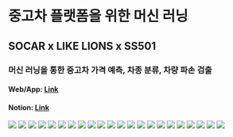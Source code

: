 # 중고차 플랫폼을 위한 머신 러닝

## SOCAR x LIKE LIONS x SS501

### 머신 러닝을 통한 중고차 가격 예측, 차종 분류, 차량 파손 검출

#### Web/App: [Link](https://bit.ly/3qYNqnb)

#### Notion: [Link](https://hulking-measure-779.notion.site/SS501-5ebfe370c9554f00a12322eeb7078da1)

![](readme_img/readme_img_00.png)
![](readme_img/readme_img_01.png)
![](readme_img/readme_img_02.png)
![](readme_img/readme_img_03.png)
![](readme_img/readme_img_04.png)
![](readme_img/readme_img_05.png)
![](readme_img/readme_img_06.png)
![](readme_img/readme_img_07.png)
![](readme_img/readme_img_08.png)
![](readme_img/readme_img_09.png)
![](readme_img/readme_img_10.png)
![](readme_img/readme_img_11.png)
![](readme_img/readme_img_12.png)
![](readme_img/readme_img_13.png)
![](readme_img/readme_img_14.png)
![](readme_img/readme_img_15.png)
![](readme_img/readme_img_16.png)
![](readme_img/readme_img_17.png)
![](readme_img/readme_img_18.png)
![](readme_img/readme_img_19.png)
![](readme_img/readme_img_20.png)
![](readme_img/readme_img_21.png)

